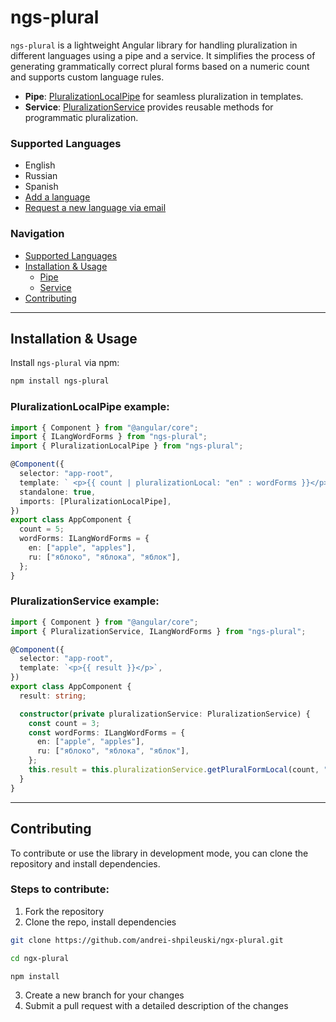 # ngs-plural

`ngs-plural` is a lightweight Angular library for handling pluralization in different languages using a pipe and a service. It simplifies the process of generating grammatically correct plural forms based on a numeric count and supports custom language rules.

- **Pipe**: [PluralizationLocalPipe](#pluralizationlocalpipe-example) for seamless pluralization in templates.
- **Service**: [PluralizationService](#pluralizationservice-example) provides reusable methods for programmatic pluralization.

### Supported Languages
- English
- Russian
- Spanish
- [Add a language](#contributing)
- [Request a new language via email](mailto:andrei.shpileuski.work@gmail.com)

### Navigation

- [Supported Languages](#supported-languages)
- [Installation & Usage](#installation--usage)
  - [Pipe](#pluralizationlocalpipe-example)
  - [Service](#pluralizationservice-example)
- [Contributing](#contributing)

---

## Installation & Usage

Install `ngs-plural` via npm:

```bash
npm install ngs-plural
```

### PluralizationLocalPipe example:

```typescript
import { Component } from "@angular/core";
import { ILangWordForms } from "ngs-plural";
import { PluralizationLocalPipe } from "ngs-plural";

@Component({
  selector: "app-root",
  template: ` <p>{{ count | pluralizationLocal: "en" : wordForms }}</p> `,
  standalone: true,
  imports: [PluralizationLocalPipe],
})
export class AppComponent {
  count = 5;
  wordForms: ILangWordForms = {
    en: ["apple", "apples"],
    ru: ["яблоко", "яблока", "яблок"],
  };
}
```

### PluralizationService example:

```typescript
import { Component } from "@angular/core";
import { PluralizationService, ILangWordForms } from "ngs-plural";

@Component({
  selector: "app-root",
  template: `<p>{{ result }}</p>`,
})
export class AppComponent {
  result: string;

  constructor(private pluralizationService: PluralizationService) {
    const count = 3;
    const wordForms: ILangWordForms = {
      en: ["apple", "apples"],
      ru: ["яблоко", "яблока", "яблок"],
    };
    this.result = this.pluralizationService.getPluralFormLocal(count, "ru", wordForms);
  }
}
```

---

## Contributing

To contribute or use the library in development mode, you can clone the repository and install dependencies.

### Steps to contribute:

1. Fork the repository
2. Clone the repo, install dependencies

```bash
git clone https://github.com/andrei-shpileuski/ngx-plural.git
```

```bash
cd ngx-plural
```

```bash
npm install
```

3. Create a new branch for your changes
4. Submit a pull request with a detailed description of the changes
